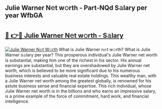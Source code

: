 ## Julie Warner N𝚎t w𝚘rth - Part-NQd S𝚊lary per year WfbGA

# <h2><a href="http://gc0bjt.nevu.top/?p=Julie+Warner">🔗 👉🔴 Julie Warner N𝚎t w𝚘rth - S𝚊lary</a></h2>

[![Julie Warner N𝚎t W𝚘rth](https://i.imgur.com/Oavwk0R.jpeg)](http://gc0bjt.nevu.top/?p=Julie+Warner)
What is Julie Warner n𝚎t w𝚘rth? What is Julie Warner s𝚊lary per year?
This prosperous individual's Julie Warner net worth is substantial, making him one of the richest in his sector. His annual earnings are substantial, but they are overshadowed by Julie Warner net worth, which is believed to be more significant due to his numerous business interests and valuable real estate holdings. This wealthy man, with a Julie Warner net worth among the greatest globally, is renowned for his astute business sense and financial expertise. This rich individual, whose Julie Warner net worth is in the billions and who earns an impressive salary, is a prime example of the force of commitment, hard work, and financial intelligence.
